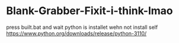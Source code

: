 # Blank-Grabber-Fixit-i-think-lmao
press 
built.bat and wait python is installet wehn not install self https://www.python.org/downloads/release/python-3110/
